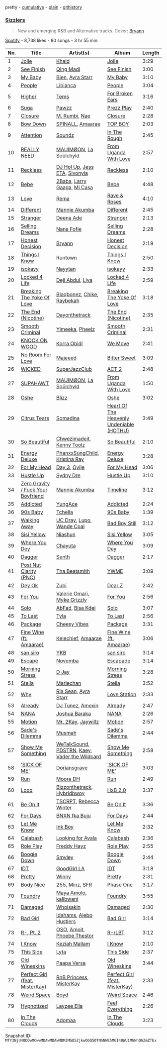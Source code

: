 pretty - [cumulative](/playlists/cumulative/37i9dQZF1DWUUBD5WCN49h.md) - [plain](/playlists/plain/37i9dQZF1DWUUBD5WCN49h) - [githistory](https://github.githistory.xyz/mackorone/spotify-playlist-archive/blob/main/playlists/plain/37i9dQZF1DWUUBD5WCN49h)

### [Sizzlers ](https://open.spotify.com/playlist/37i9dQZF1DWUUBD5WCN49h)

> New and emerging R&B and Alternative tracks\. Cover: <a href="https://open.spotify.com/artist/1S7tYUIXPaaRJSFhXSJn19?si=bWDtCPlxQWS9LwP2XRgBlw"> Bryann</a>

[Spotify](https://open.spotify.com/user/spotify) - 8,738 likes - 80 songs - 3 hr 55 min

| No. | Title | Artist(s) | Album | Length |
|---|---|---|---|---|
| 1 | [Jolie](https://open.spotify.com/track/7wMYtt3SEquaep8sWCdQqp) | [Khaid](https://open.spotify.com/artist/2mM6BxFQCd6BHzW4W7VhQP) | [Jolie](https://open.spotify.com/album/1KyvLDpjRbcHFKXFEvq0bZ) | 3:29 |
| 2 | [See Finish](https://open.spotify.com/track/5ydzXyCRG9AUq9w8pIf0Uc) | [Qing Madi](https://open.spotify.com/artist/0ZvsEkINadmEV4qzS4ollh) | [See Finish](https://open.spotify.com/album/2f3gCbx2qefdq823voOXuh) | 3:00 |
| 3 | [My Baby](https://open.spotify.com/track/4QI32cLrF64ZTPfIHwIH5w) | [Bien](https://open.spotify.com/artist/2zhossaaVN2pXg5p8o101X), [Ayra Starr](https://open.spotify.com/artist/3ZpEKRjHaHANcpk10u6Ntq) | [My Baby](https://open.spotify.com/album/19gij56nUFKFWEffBT4hy2) | 3:10 |
| 4 | [People](https://open.spotify.com/track/26b3oVLrRUaaybJulow9kz) | [Libianca](https://open.spotify.com/artist/7kjSuFGKhLm8b5qXoMhRkJ) | [People](https://open.spotify.com/album/5Hmh6N8oisrcuZKa8EY5dn) | 3:04 |
| 5 | [Higher](https://open.spotify.com/track/2QdSb68BzZGMgCbsrFmSLc) | [Tems](https://open.spotify.com/artist/687cZJR45JO7jhk1LHIbgq) | [For Broken Ears](https://open.spotify.com/album/2sU8ByeYc5BOBFNDr58CGV) | 3:16 |
| 6 | [Suga](https://open.spotify.com/track/1F5g8k6TxDecoXmI9NZJ0P) | [Pawzz](https://open.spotify.com/artist/0SvA7XnKtaEkfIn7CVjTMU) | [Prezz Play](https://open.spotify.com/album/18u8kTxT4UzQQ97waiW23l) | 2:40 |
| 7 | [Closure](https://open.spotify.com/track/2AgQh0XQEYKybUvP9QM3Mf) | [M\. Rumbi](https://open.spotify.com/artist/6ToQowXRJ5GkBPHDECCEoP), [Nae](https://open.spotify.com/artist/3ufGNaeuKGZU5myCHob2Ds) | [Closure](https://open.spotify.com/album/71R0HfuCZtkH69OyEyMMU3) | 2:28 |
| 8 | [Bow Down](https://open.spotify.com/track/6PoD6ZYOAMkCJAbpAgpT1T) | [SPINALL](https://open.spotify.com/artist/2NtQA3PY9chI8l65ejZLTP), [Amaarae](https://open.spotify.com/artist/21UPYSRWFKwtqvSAnFnSvS) | [TOP BOY](https://open.spotify.com/album/7GmKqpAQbUw7Nr8SboaAPq) | 2:03 |
| 9 | [Attention](https://open.spotify.com/track/1VxjsBmtDT2Vmhr6YpW9G2) | [Soundz](https://open.spotify.com/artist/6xjZjxAxA1nxvIBPbOpAa0) | [In The Rough](https://open.spotify.com/album/7kUONXoXGQCZg93xSJph4x) | 2:45 |
| 10 | [REALLY NEED](https://open.spotify.com/track/4GAks9f8yY8OVTChkfmHev) | [MAUIMØON](https://open.spotify.com/artist/6YrLXeCHt4gjrGx6cLCd4b), [La Soülchyld](https://open.spotify.com/artist/22kR1CajfNQ3ZmPcjKATyV) | [From Uganda With Love](https://open.spotify.com/album/11kGKF5IyOqwrg9Dpp7NzL) | 2:57 |
| 11 | [Reckless](https://open.spotify.com/track/09n3QyfWRKV74GMinA9rj6) | [DJ Hol Up](https://open.spotify.com/artist/2zjDlvAtLyBbbcrvGSxTWy), [Jess ETA](https://open.spotify.com/artist/0pl5KisZPcKHhrruuvFg3y), [Sivonyia](https://open.spotify.com/artist/3QI04CrPyjLUiY9Kdsx1vD) | [Reckless](https://open.spotify.com/album/1WRgI6jDYYaQkw0gdKQUef) | 2:10 |
| 12 | [Bebe](https://open.spotify.com/track/12QrAlDPrS5WWPEal9q4Ph) | [2Baba](https://open.spotify.com/artist/2n4DcAtRMvfyRX3ljeC8Kp), [Larry Gaaga](https://open.spotify.com/artist/62s0EsXQNJEwy8fKZ386VU), [Mi Casa](https://open.spotify.com/artist/6c7bGIcrxaMdYSn6htbHj0) | [Bebe](https://open.spotify.com/album/5qorlwtXy1nBY2kvhwkXdu) | 4:48 |
| 13 | [Love](https://open.spotify.com/track/08r8dLobzYIZLrlKlf5zzI) | [Rema](https://open.spotify.com/artist/46pWGuE3dSwY3bMMXGBvVS) | [Rave & Roses](https://open.spotify.com/album/0xrTH9uvOL1BoFAOR61zTG) | 4:10 |
| 14 | [Different](https://open.spotify.com/track/3YcIAsz6xTKKB7SZQou8ir) | [Mannie Akumba](https://open.spotify.com/artist/1oaUtMDoug6KaEaMub4onR) | [Different](https://open.spotify.com/album/7KRW48neWRDWQ1wdFdYlkX) | 2:45 |
| 15 | [Stranger](https://open.spotify.com/track/5RCJ9b4Qw6mayhWRDwAjrZ) | [Deena Ade](https://open.spotify.com/artist/4URSzB6wfRtpXEISyX7Nsb) | [Stranger](https://open.spotify.com/album/63BDmIlVAzz5xrie6GwYpH) | 2:13 |
| 16 | [Selling Dreams](https://open.spotify.com/track/50BvQjbcdQlYBivMUjK2QR) | [Nana Fofie](https://open.spotify.com/artist/4VUZyzya1v8H9StAeuKYXW) | [Selling Dreams](https://open.spotify.com/album/40jDnDL4AczO7ZgIIauyOL) | 2:28 |
| 17 | [Honest Decision](https://open.spotify.com/track/3WjqXcn7ulLMNwIp1TqTn0) | [Bryann](https://open.spotify.com/artist/1S7tYUIXPaaRJSFhXSJn19) | [Honest Decision](https://open.spotify.com/album/3MumajWKD0oFSzhiyZ8d5T) | 2:19 |
| 18 | [Things I Know](https://open.spotify.com/track/2AvzqDvMMRXyJhfXrBEDUb) | [Runtown](https://open.spotify.com/artist/6mMtnxEQkYoY5FfJIQ9Rhb) | [Things I Know](https://open.spotify.com/album/14sM4pRzpj49fEn5PJEGUP) | 2:50 |
| 19 | [isokayy](https://open.spotify.com/track/4KllMRS8PusIOli57We3Ro) | [Nayytan](https://open.spotify.com/artist/47490MMNgWEGtEQWlgEp32) | [isokayy](https://open.spotify.com/album/5hqQNQaXt1bGp9UTbBkabi) | 2:33 |
| 20 | [Locked 4 Life](https://open.spotify.com/track/6V5HscDAUed5pcjWOGvfIg) | [Deji Abdul](https://open.spotify.com/artist/1Twl2e41FcWPzfrTVqgTlI), [Liya](https://open.spotify.com/artist/2mq44nCfRU63sGf70HAPi0) | [Locked 4 Life](https://open.spotify.com/album/4OlrRBsuFr2WVkIkYgbJ44) | 2:59 |
| 21 | [Breaking The Yoke Of Love](https://open.spotify.com/track/4Qpilnxi20LRgYr3a9iOJA) | [Blaqbonez](https://open.spotify.com/artist/12kjvw4e3gLp6qVHO65n7W), [Chike](https://open.spotify.com/artist/6zK1M4TcabpLQMNmmG2P0Q), [Raybekah](https://open.spotify.com/artist/0SwPkNmxB2YGHWVJMI8kpW) | [Breaking The Yoke Of Love](https://open.spotify.com/album/2gFTRUI821BCGGx2VNy3w6) | 3:18 |
| 22 | [The End \(Nicotine\)](https://open.spotify.com/track/5l1DdcMPmSbN3qfTDbArj8) | [Dayonthetrack](https://open.spotify.com/artist/7vsaQwuPAG2PSWPVitnXrc) | [The End \(Nicotine\)](https://open.spotify.com/album/1655zT6VbJkNL5UJPCr4NS) | 2:35 |
| 23 | [Smooth Criminal](https://open.spotify.com/track/4hVnFwqGpRQJexdLoNwCFn) | [Yimeeka](https://open.spotify.com/artist/0yGRgPiwbWQcQsMf7H7DmK), [Pheelz](https://open.spotify.com/artist/5Jv1MsZBh0sqokFq7pU8Xg) | [Smooth Criminal](https://open.spotify.com/album/6xe7n9n6eqrZprj2d8QGNE) | 2:31 |
| 24 | [KNOCK ON WOOD](https://open.spotify.com/track/7LoltI54AKMyiFaJ0oOqlE) | [Korra Obidi](https://open.spotify.com/artist/5D7ylBByLFxsmDgJ40qoRn) | [We Move](https://open.spotify.com/album/28psjpnqruoh2FC6rTeY2E) | 2:41 |
| 25 | [No Room For Love](https://open.spotify.com/track/3UsjXOmKtQhUs9yD9cd05F) | [Majeeed](https://open.spotify.com/artist/3xBgAZIqiYzRh0Du0uXFAk) | [Bitter Sweet](https://open.spotify.com/album/7J6cbhhY4seRJ9d9VUzjnY) | 3:09 |
| 26 | [WICKED](https://open.spotify.com/track/33ngGj804cbv6bLV3r8ljR) | [SuperJazzClub](https://open.spotify.com/artist/5CINjDZoikcuTmtw3wgPfp) | [ACT 2](https://open.spotify.com/album/6MudGkfVHCyDuy56SU8CYC) | 2:48 |
| 27 | [SUPAHAWT](https://open.spotify.com/track/4ir8C4oqZRrLHlC6VQ3mTF) | [MAUIMØON](https://open.spotify.com/artist/6YrLXeCHt4gjrGx6cLCd4b), [La Soülchyld](https://open.spotify.com/artist/22kR1CajfNQ3ZmPcjKATyV) | [From Uganda With Love](https://open.spotify.com/album/11kGKF5IyOqwrg9Dpp7NzL) | 1:50 |
| 28 | [Oshe](https://open.spotify.com/track/7I8QM1U3MlX21c6348Ywoz) | [Blizz](https://open.spotify.com/artist/4y5iTAoxxjUQIbjE07cgQ7) | [Oshe](https://open.spotify.com/album/6j8nqWuHnrNQ3OcJIEEdBs) | 3:02 |
| 29 | [Citrus Tears](https://open.spotify.com/track/5T17angrfy3Gdmh4Y3aeQR) | [Somadina](https://open.spotify.com/artist/4C9EX8d2FnWMV2yQZqeG8U) | [Heart Of The Heavenly Undeniable \(HOTHU\)](https://open.spotify.com/album/198JrQy13MkMT65kWGoo59) | 3:49 |
| 30 | [So Beautiful](https://open.spotify.com/track/02AahnmINgt6wogZ4zVPtG) | [Chwezimadeit](https://open.spotify.com/artist/2TquSTWImAEk1CP0ZVeIqm), [Kenny Toolz](https://open.spotify.com/artist/1avUuaEu1SjqjNf3o509qi) | [So Beautiful](https://open.spotify.com/album/1hgMG9GnxameCDEBP874Y7) | 2:10 |
| 31 | [Energy Deluxe](https://open.spotify.com/track/6d9Y2I0IkTJmidbK7XXwtK) | [PhanxxSungChild](https://open.spotify.com/artist/0uqYSiKFzfhX67Grz9r2Fx), [Kristina Ray](https://open.spotify.com/artist/53AGyRLNiAqPKiFrdtbnZo) | [Energy Deluxe](https://open.spotify.com/album/3Iik7ZP7wYDFgZeOVtHcM5) | 3:28 |
| 32 | [For My Head](https://open.spotify.com/track/7hF9y9BUOSxgW8Vafd4YYu) | [Day 3](https://open.spotify.com/artist/1V8YmQ4aOqbzU0TksheISz), [Oyije](https://open.spotify.com/artist/5yyv47kIRS1JBvjBzDOyGa) | [For My Head](https://open.spotify.com/album/1NhfAewbHAQS4EoGngQj6d) | 3:06 |
| 33 | [Hustle Up](https://open.spotify.com/track/7jAwMp9Wy1P9DL27fEke6Q) | [Sydny Dre](https://open.spotify.com/artist/5BAYtd6F7yF4gthwLF7iY3) | [Hustle Up](https://open.spotify.com/album/6dsXotAm8lEoadbdZNb2LC) | 3:10 |
| 34 | [Zero Gravity / Fuck Your Boyfriend](https://open.spotify.com/track/6aGNLkgOW5GyYmyVo1QArZ) | [Mannie Akumba](https://open.spotify.com/artist/1oaUtMDoug6KaEaMub4onR) | [Timeline](https://open.spotify.com/album/3lS3KVaV1xFz7YLV7FSIMj) | 3:12 |
| 35 | [Addicted](https://open.spotify.com/track/0sBGPSNKWP1a8DUHbgkGeS) | [YungAce](https://open.spotify.com/artist/2wyVEXXTxGKgx6fZYReUzO) | [Addicted](https://open.spotify.com/album/7kKLblSvwgfS78ZSir4pUo) | 2:24 |
| 36 | [90s Baby](https://open.spotify.com/track/1ubpS2URnVvBNOviMmaesw) | [Tchella](https://open.spotify.com/artist/6XUDmNo0UycZOMBWE3JU1S) | [90s Baby](https://open.spotify.com/album/0OoWdbxeIKoiDg2h4L0IjM) | 1:39 |
| 37 | [Walking Away](https://open.spotify.com/track/13KyvwN7nd8c9aqfgsh9co) | [UC Dray](https://open.spotify.com/artist/3bPlJjaqKSgvpka6JbumuP), [Lupo](https://open.spotify.com/artist/22HWq5tUvVLTUORQLxlXMf), [Wande Coal](https://open.spotify.com/artist/1fYVmAFB7sC7eDoF3mJXla) | [Bad Boy Still](https://open.spotify.com/album/0LQusxf0LY9ntzYm8xMEH3) | 3:12 |
| 38 | [Sisi Yellow](https://open.spotify.com/track/3RIwfMCsUiigA7EmSxibeH) | [Niashun](https://open.spotify.com/artist/7uII4FtDGyzJTTXQHZTpsz) | [Sisi Yellow](https://open.spotify.com/album/47fjTDBv9tf0bcQCDAyEUm) | 3:05 |
| 39 | [Where You Dey](https://open.spotify.com/track/1NmD4bkjD9d1irGp73iv3f) | [Chayuta](https://open.spotify.com/artist/4nXhFLBJ3zVZ9MAyUMbV6r) | [Where You Dey](https://open.spotify.com/album/6KkoJil0Dv45VIyWeNUDRd) | 3:09 |
| 40 | [Dagger](https://open.spotify.com/track/7BO9zcAuosnSwmSsXrgiw5) | [Senth](https://open.spotify.com/artist/0ZMEdbOY3ADh3qbia7kH2b) | [Dagger](https://open.spotify.com/album/5V3eRSdrs84Usrd1XAy39p) | 2:17 |
| 41 | [Post Nut Clarity \(PNC\)](https://open.spotify.com/track/3DqWxp4w2xbAoWHmYDILOA) | [Tha Beatsmith](https://open.spotify.com/artist/0jlnkOITm8T6aR98XB1y6O) | [YWME](https://open.spotify.com/album/6WdajqV4hZ677Vm9ekaU1D) | 3:09 |
| 42 | [Dey Ok](https://open.spotify.com/track/5u8AitixNnq7Qucd025cMx) | [Zubi](https://open.spotify.com/artist/1u58ZRn45A7jc3QmucALbY) | [Dear Z](https://open.spotify.com/album/0ZkzlYDnkZEOYAPOo13X8J) | 2:42 |
| 43 | [For You](https://open.spotify.com/track/2oQoEgJa7kvYC2LN4967Y7) | [Valerie Omari](https://open.spotify.com/artist/3N98mfZLBy9b9LjkhByak6), [Myke Grizzly](https://open.spotify.com/artist/3l4XY26vL0FKhljOFmnMny) | [For You](https://open.spotify.com/album/6ZpA0RHEZAJKRUdTgjlOTZ) | 2:56 |
| 44 | [Solo](https://open.spotify.com/track/30ZIgtp39QxqS4bdnCwQ0I) | [AbFad](https://open.spotify.com/artist/2Ca5oaHoJvbsxKun4mlyZw), [Bisa Kdei](https://open.spotify.com/artist/4AN8jBgYwV1ieMsX1Ntxwc) | [Solo](https://open.spotify.com/album/2Mz5SKy2CwLk7HLH0xNRU3) | 3:07 |
| 45 | [To Last](https://open.spotify.com/track/10aCY2jJFNYGf9qpiN2LZy) | [Tyla](https://open.spotify.com/artist/3SozjO3Lat463tQICI9LcE) | [To Last](https://open.spotify.com/album/00RMnS3psKLla6O7sYp8mB) | 2:56 |
| 46 | [Package](https://open.spotify.com/track/4JIusnGNc7CbPGujsbik7o) | [Cheesy Vibes](https://open.spotify.com/artist/6uW3nQBwGXyXxa3EaqGhxN) | [Package](https://open.spotify.com/album/598vCKIHrBQ4BatX94PWO3) | 3:31 |
| 47 | [Fine Wine \(ft\. Amaarae\)](https://open.spotify.com/track/3WfgYlFwZMt0Gszdj6TsQo) | [Kelechief](https://open.spotify.com/artist/5RYLLsBCVrGJtU2RrlXrOR), [Amaarae](https://open.spotify.com/artist/21UPYSRWFKwtqvSAnFnSvS) | [Fine Wine \(ft\. Amaarae\)](https://open.spotify.com/album/6BIs3FxdoJXjJFVAbPWR61) | 3:06 |
| 48 | [san siro](https://open.spotify.com/track/59PSEuGHBGLvgZGXC4wpvG) | [YKB](https://open.spotify.com/artist/2f8rjDwhSy9IDL6sB6BEEE) | [san siro](https://open.spotify.com/album/5wlpYMbCXl8pBQu6mx5xQD) | 3:14 |
| 49 | [Escape](https://open.spotify.com/track/2syWCWxrwfqBqBLKMRCb1N) | [Novemba](https://open.spotify.com/artist/2Eiiy3N1dxC8elC8kIkoHJ) | [Escapade](https://open.spotify.com/album/5Crdlhgl0QFmuOGxfTvjke) | 3:14 |
| 50 | [Morning Stress](https://open.spotify.com/track/7b1g8V4WA0BEnWBkHv85RW) | [D Jay](https://open.spotify.com/artist/1DETxFJht1YtCqi6EpmDxs) | [Morning Stress](https://open.spotify.com/album/35ymxF17RFfoEdQ4KqlBzc) | 3:28 |
| 51 | [Stella](https://open.spotify.com/track/0bvQwtUG6QPmWdjeyFrTxw) | [Mariechan](https://open.spotify.com/artist/6uUSNroJE7n5EvrPre1VCI) | [Stella](https://open.spotify.com/album/6A82dO3O5jeRz7gFx3x1Q5) | 3:52 |
| 52 | [Why](https://open.spotify.com/track/5RQqckPXO7WHwKN3I2tYla) | [Ria Sean](https://open.spotify.com/artist/41fhfR098MSw8CTCFcr1od), [Ayra Starr](https://open.spotify.com/artist/3ZpEKRjHaHANcpk10u6Ntq) | [Love Station](https://open.spotify.com/album/1fOg8C9IgkSOjJgLq7SGn9) | 2:33 |
| 53 | [Already](https://open.spotify.com/track/33tWiffFIoxx7uoIFbqKjn) | [DJ Tunez](https://open.spotify.com/artist/64oW4P0vsDhlorOxZKQi6a), [Amexin](https://open.spotify.com/artist/2IKBoibZDvoYFcmUV4wELI) | [Already](https://open.spotify.com/album/5FzcG2ckb02UCAkt2QF12y) | 2:47 |
| 54 | [NANA](https://open.spotify.com/track/3x14QjUcvBTxIYjMD9RzVO) | [Joshua Baraka](https://open.spotify.com/artist/3sjmAVaeka80SCvK69bedW) | [NANA](https://open.spotify.com/album/7KJ1TeVa4Xc9Wv0AOv9o0Y) | 2:26 |
| 55 | [Motion](https://open.spotify.com/track/1r3bRyOo5qlmpxduN9huXn) | [Mr\. 2Kay](https://open.spotify.com/artist/0UxV9IbmiHldBsk0dEJD8j), [Jaywillz](https://open.spotify.com/artist/0eYIT8bKfvhhDHFH1A0rxk) | [Motion](https://open.spotify.com/album/5OOcFUXiSxpxx0WWTpF1ot) | 2:57 |
| 56 | [Sade's Dilemma](https://open.spotify.com/track/6TTbMeipMlRTXGHXV996Bl) | [Musmah](https://open.spotify.com/artist/2UtsSN12dSDhK0ZtPqVLbC) | [Sade's Dilemma](https://open.spotify.com/album/30IJ8Q1JIQOu3mBlmoyQPi) | 2:44 |
| 57 | [Show Me Something](https://open.spotify.com/track/0bexhCKTPDlufk97tVvo3v) | [WeTalkSound](https://open.spotify.com/artist/5kPbvgX78vvZPQLrHHhf1w), [PDSTRN](https://open.spotify.com/artist/7oAl5VKsXmNAcXuyKA5sSv), [Kaey](https://open.spotify.com/artist/5QxTvd1ydIesFmXZ7bv9ou), [Vader the Wildcard](https://open.spotify.com/artist/2hqg3nrEdtdSTiMMllWO2w) | [Show Me Something](https://open.spotify.com/album/2lhMtPZJOQRmwdCgONmZqb) | 2:58 |
| 58 | ['SICK OF ME'](https://open.spotify.com/track/0cxRi1yED0g27YCoPrIy4V) | [Doriansgrave](https://open.spotify.com/artist/5RRQuowK6aqG04i8ik6nDW) | ['SICK OF ME'](https://open.spotify.com/album/7FD0sbrbulH4FYPPa7JHh0) | 3:03 |
| 59 | [Run](https://open.spotify.com/track/06kJ2OCmock2wz7R1vyoSC) | [Moore DH](https://open.spotify.com/artist/0A6nupehADd4QZAD0ngoXb) | [Run](https://open.spotify.com/album/6sUuJLWrG5IrN7UUcZEdIk) | 2:49 |
| 60 | [Loco](https://open.spotify.com/track/21UyMsjEnokcBYDEQXqQx5) | [Bizzonthetrack](https://open.spotify.com/artist/7mwUCvs44HG9Bh9yW3NUiG), [Hybridbwoy](https://open.spotify.com/artist/0KMjabb2A30eS2eRTPsq3N) | [HxB 2.0](https://open.spotify.com/album/5TnGEMW5xsPPrHS7qtwLad) | 3:37 |
| 61 | [Be On It](https://open.spotify.com/track/6O93QLd2nPvNhnaov2eYpT) | [TSCRPT](https://open.spotify.com/artist/4Z02hpbBY4eH7yN7ceInzV), [Rebecca Winter](https://open.spotify.com/artist/1SbOUD9N7WuyXFV8ISYxK5) | [Be On It](https://open.spotify.com/album/0hEih748IMyx6TO21NEdGw) | 3:36 |
| 62 | [For Days](https://open.spotify.com/track/7sSpKoxxtecQry1wxVmpIz) | [BNXN fka Buju](https://open.spotify.com/artist/3zaDigUwjHvjOkSn0NDf9x) | [For Days](https://open.spotify.com/album/0B2ciZrwX6zv2ADSniu4i2) | 2:44 |
| 63 | [Let Me Know](https://open.spotify.com/track/3QdjMqPmdqQg1OeJpMTeL3) | [Ink Boy](https://open.spotify.com/artist/5h08861M7tKrIOmO3aZnCt) | [Let Me Know](https://open.spotify.com/album/5ouDvbGvXEbQsf9dG9y7pw) | 2:32 |
| 64 | [Calabash](https://open.spotify.com/track/38fddB34U8mv6ID4jcvndR) | [Looking for Avala](https://open.spotify.com/artist/0ze3oqXaudUaJP8HBRuJJ1) | [Calabash](https://open.spotify.com/album/13lvpRxnYYnWZWgdnMVrRv) | 2:36 |
| 65 | [Role Play](https://open.spotify.com/track/3oUdNYvhRC7DMvohtBvVn9) | [Freddy Hayz](https://open.spotify.com/artist/51RsadtO7G3XBK4yNT78bP) | [Role Play](https://open.spotify.com/album/2JfD9jkyjHiuokDgKTwkgk) | 2:55 |
| 66 | [Boogie Down](https://open.spotify.com/track/6NQ2z6g3eXqqgmlM3Y79fk) | [Smyley](https://open.spotify.com/artist/2NdYp7UDkJLbpJU7mSSprx) | [Boogie Down](https://open.spotify.com/album/4V9RzFCnX5nnR2gv00fKmu) | 2:44 |
| 67 | [IDT](https://open.spotify.com/track/4zXMJEavXIWMG9LZHE50Tx) | [GoodGirl LA](https://open.spotify.com/artist/62HQP03xtoXexSY1Kp0cdS) | [IDT](https://open.spotify.com/album/3vIVvdalZDCFdjxAUzV5rY) | 3:18 |
| 68 | [Pretty](https://open.spotify.com/track/6WdVWpAVtE7CSKophvVSKa) | [Winny](https://open.spotify.com/artist/6QjsZEGqDMbzKvCdfFN5nz) | [Pretty](https://open.spotify.com/album/0XvhZJjWZiuvE8tTcsyjnB) | 2:31 |
| 69 | [Body Nice](https://open.spotify.com/track/6pK1SixhWsATn6uuVWtaWX) | [255](https://open.spotify.com/artist/7dNuDxuZN795qebo6RlTwK), [Minz](https://open.spotify.com/artist/2XNwtpu314ZSFziTt0ZqZT), [SFR](https://open.spotify.com/artist/53EHeXzGs4HheTCTnwfPEr) | [Phase One](https://open.spotify.com/album/4jeLU9uhpa3D4qG7lWzyVT) | 3:17 |
| 70 | [Foundry](https://open.spotify.com/track/78zh684ScfBN6hLG7J5qj5) | [Maya Amolo](https://open.spotify.com/artist/6e6TdjEmxMCM5CFNrEfX3H), [kalibwani](https://open.spotify.com/artist/6x5ayc2nUnF0bySx8ipDUk) | [Foundry](https://open.spotify.com/album/6oCN5GB1aumgfg8Y03feYe) | 3:55 |
| 71 | [Damaged](https://open.spotify.com/track/54wYnj7FIU0JFIhy0gYZSH) | [Whoisakin](https://open.spotify.com/artist/6ZbeHoJ4RZnyjkHfIWS6Wp) | [Damaged](https://open.spotify.com/album/3c91kFCZ0kjdcnofzgqxj2) | 2:30 |
| 72 | [Bad Girl](https://open.spotify.com/track/6nF87DDkdHKIIOM5Qu4SoL) | [Idahams](https://open.spotify.com/artist/6jPVueiSr0OHgVetuTuv5O), [Ajebo Hustlers](https://open.spotify.com/artist/7oVwzvvrXEC8LbXhaNjTi4) | [Bad Girl](https://open.spotify.com/album/77zGPXkrQ8NnXLMPtWYtnM) | 3:14 |
| 73 | [R\-, Pt\. 2](https://open.spotify.com/track/6riYRZyy2Fgf11GuK2tfXK) | [OSO](https://open.spotify.com/artist/62fPxmuEy5IX40T8omAeB2), [Amoit](https://open.spotify.com/artist/1EO9IOTaipIYiA0K8AnBuA), [Phoebe Thestor](https://open.spotify.com/artist/14Pns33TGKYoRZlxi2sN1I) | [R\-/LBT](https://open.spotify.com/album/2V04iRsZlNM9DCPP4wYkKc) | 3:12 |
| 74 | [I Know](https://open.spotify.com/track/64y3aFuRKV9leFkMAWDUJL) | [Keziah Mallam](https://open.spotify.com/artist/4mzTknGC25KKZ5zq8vSxAs) | [I Know](https://open.spotify.com/album/3OoyFQ2XCcLvEfzonOBGL5) | 2:10 |
| 75 | [This Side](https://open.spotify.com/track/6ef9xVJZ0iExKd67ybLAyF) | [Lyta](https://open.spotify.com/artist/5Vok15YfAjyyCbUg5YBRGE) | [This Side](https://open.spotify.com/album/0GRQb7OLGaDUKKFc1ttCXF) | 2:37 |
| 76 | [Old Wineskins](https://open.spotify.com/track/3MzoX3cSxKxrxarYOt6IJL) | [Paapa Versa](https://open.spotify.com/artist/6XaCmBX8v8w1okWhKzzQ41) | [Old Wineskins](https://open.spotify.com/album/1wHbVtTz7SLQi50QI4stdV) | 3:44 |
| 77 | [Perfect Girl \(feat\. MisterKay\)](https://open.spotify.com/track/02N7PICytyxQIB83WNtxC8) | [RnB Princess](https://open.spotify.com/artist/0QKFXBU0ZhrSCJIAsOIjgg), [MisterKay](https://open.spotify.com/artist/1rd2uaxe75DEeIz8AnlyLN) | [Perfect Girl \(feat\. MisterKay\)](https://open.spotify.com/album/10SAFauFQQneSjEe47W0hw) | 2:33 |
| 78 | [Weird Space](https://open.spotify.com/track/0ZahurG13submevaayPoLL) | [Boyd](https://open.spotify.com/artist/0cNLx90Z8YDY4hPxLrHESJ) | [Weird Space](https://open.spotify.com/album/3OoNywIFSlXdYHDwANiVHk) | 2:46 |
| 79 | [Hypnotized](https://open.spotify.com/track/33a48upmr4xnlU6FPPSPPs) | [Layzee Ella](https://open.spotify.com/artist/5pvPu7OzfK3aKQaqKaEP4u) | [Feel Everything](https://open.spotify.com/album/2u68w7gKwmk7doL3JIhLif) | 2:26 |
| 80 | [In The Clouds](https://open.spotify.com/track/4CIOeAaG7HTGFL2OZjbB9k) | [Adomaa](https://open.spotify.com/artist/4D29Hq7QjKomhnDDvyb99e) | [In The Clouds](https://open.spotify.com/album/79eYcHk7WngNWEIAP68pmn) | 3:23 |

Snapshot ID: `MTY3NjU4ODQwMCwwMDAwMDAwMDM3MGQ5ZjkwOGQ5OTNhNWE5MGI4OWU1MGNhOGZmZTEx`
